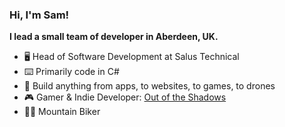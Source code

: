 ### Hi, I'm Sam!

**I lead a small team of developer in Aberdeen, UK.**

- 🖥️ Head of Software Development at Salus Technical
- ⌨️ Primarily code in C#
- 🚁 Build anything from apps, to websites, to games, to drones
- 🎮 Gamer & Indie Developer: [Out of the Shadows](https://outoftheshadowsvr.com)
- 🚵‍♂️ Mountain Biker
